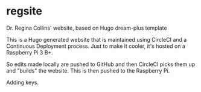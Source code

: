 # regsite
Dr. Regina Collins' website, based on Hugo dream-plus template

This is a Hugo generated website that is maintained using CircleCI and a Continuous Deployment process. Just to make it cooler, it's hosted on a Raspberry Pi 3 B+.

So edits made locally are pushed to GitHub and then CircleCI picks them up and "builds" the website. This is then pushed to the Raspberry Pi.

Adding keys.
